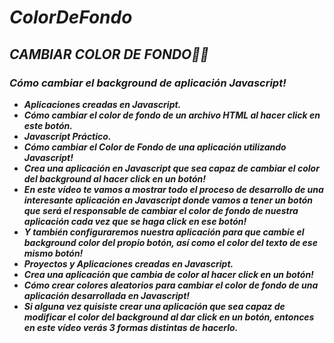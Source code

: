 # **_ColorDeFondo_**

## **_CAMBIAR COLOR DE FONDO🧑‍💻_**

### **_Cómo cambiar el background de aplicación Javascript!_**

- **_Aplicaciones creadas en Javascript._**
- **_Cómo cambiar el color de fondo de un archivo HTML al hacer click en este botón._**
- **_Javascript Práctico._**
- **_Cómo cambiar el Color de Fondo de una aplicación utilizando Javascript!_**
- **_Crea una aplicación en Javascript que sea capaz de cambiar el color del background al hacer click en un botón!_**
- **_En este vídeo te vamos a mostrar todo el proceso de desarrollo de una interesante aplicación en Javascript donde vamos a tener un botón que será el responsable de cambiar el color de fondo de nuestra aplicación cada vez que se haga click en ese botón!_**
- **_Y también configuraremos nuestra aplicación para que cambie el background color del propio botón, así como el color del texto de ese mismo botón!_**
- **_Proyectos y Aplicaciones creadas en Javascript._**
- **_Crea una aplicación que cambia de color al hacer click en un botón!_**
- **_Cómo crear colores aleatorios para cambiar el color de fondo de una aplicación desarrollada en Javascript!_**
- **_Si alguna vez quisiste crear una aplicación que sea capaz de modificar el color del background al dar click en un botón, entonces en este vídeo verás 3 formas distintas de hacerlo._**
